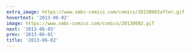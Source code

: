 ```yaml
---
extra_image: https://www.smbc-comics.com/comics/20130602after.gif
hovertext: '2013-06-02'
image: https://www.smbc-comics.com/comics/20130602.gif
next: '2013-06-03'
prev: '2013-06-01'
title: '2013-06-02'
---
```

